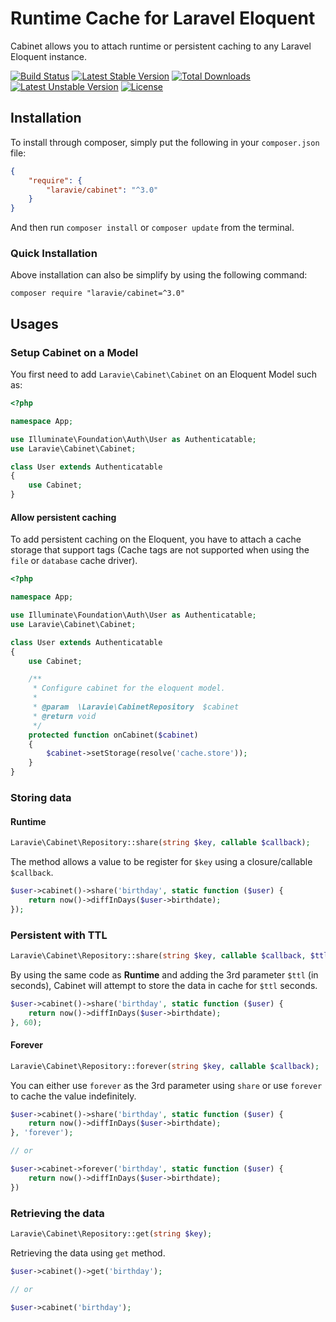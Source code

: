 Runtime Cache for Laravel Eloquent
==============

Cabinet allows you to attach runtime or persistent caching to any Laravel Eloquent instance.

[![Build Status](https://travis-ci.org/laravie/cabinet.svg?branch=master)](https://travis-ci.org/laravie/cabinet)
[![Latest Stable Version](https://poser.pugx.org/laravie/cabinet/v/stable)](https://packagist.org/packages/laravie/cabinet)
[![Total Downloads](https://poser.pugx.org/laravie/cabinet/downloads)](https://packagist.org/packages/laravie/cabinet)
[![Latest Unstable Version](https://poser.pugx.org/laravie/cabinet/v/unstable)](https://packagist.org/packages/laravie/cabinet)
[![License](https://poser.pugx.org/laravie/cabinet/license)](https://packagist.org/packages/laravie/cabinet)

## Installation

To install through composer, simply put the following in your `composer.json` file:

```json
{
    "require": {
        "laravie/cabinet": "^3.0"
    }
}
```

And then run `composer install` or `composer update` from the terminal.

### Quick Installation

Above installation can also be simplify by using the following command:

    composer require "laravie/cabinet=^3.0"

## Usages

### Setup Cabinet on a Model

You first need to add `Laravie\Cabinet\Cabinet` on an Eloquent Model such as:

```php
<?php

namespace App;

use Illuminate\Foundation\Auth\User as Authenticatable;
use Laravie\Cabinet\Cabinet;

class User extends Authenticatable
{
    use Cabinet;
}
```

#### Allow persistent caching

To add persistent caching on the Eloquent, you have to attach a cache storage that support tags (Cache tags are not supported when using the `file` or `database` cache driver).

```php
<?php

namespace App;

use Illuminate\Foundation\Auth\User as Authenticatable;
use Laravie\Cabinet\Cabinet;

class User extends Authenticatable
{
    use Cabinet;

    /**
     * Configure cabinet for the eloquent model.
     * 
     * @param  \Laravie\CabinetRepository  $cabinet 
     * @return void
     */
    protected function onCabinet($cabinet)
    {
        $cabinet->setStorage(resolve('cache.store'));
    }
}
```

### Storing data

#### Runtime

```php
Laravie\Cabinet\Repository::share(string $key, callable $callback);
```

The method allows a value to be register for `$key` using a closure/callable `$callback`.

```php
$user->cabinet()->share('birthday', static function ($user) {
    return now()->diffInDays($user->birthdate);
});
```

### Persistent with TTL

```php
Laravie\Cabinet\Repository::share(string $key, callable $callback, $ttl = null);
```

By using the same code as **Runtime** and adding the 3rd parameter `$ttl` (in seconds), Cabinet will attempt to store the data in cache for `$ttl` seconds.

```php
$user->cabinet()->share('birthday', static function ($user) {
    return now()->diffInDays($user->birthdate);
}, 60);
```

#### Forever

```php
Laravie\Cabinet\Repository::forever(string $key, callable $callback);
```

You can either use `forever` as the 3rd parameter using `share` or use `forever` to cache the value indefinitely.

```php
$user->cabinet()->share('birthday', static function ($user) {
    return now()->diffInDays($user->birthdate);
}, 'forever');

// or

$user->cabinet->forever('birthday', static function ($user) {
    return now()->diffInDays($user->birthdate);
})
```

### Retrieving the data

```php
Laravie\Cabinet\Repository::get(string $key);
```

Retrieving the data using `get` method.

```php
$user->cabinet()->get('birthday');

// or

$user->cabinet('birthday');
```
